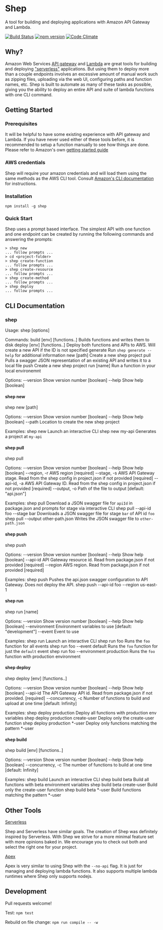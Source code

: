 # Shep

A tool for building and deploying applications with Amazon API Gateway and Lambda.

[![Build Status](https://travis-ci.org/bustlelabs/shep.svg?branch=master)](https://travis-ci.org/bustlelabs/shep) [![npm version](https://badge.fury.io/js/shep.svg)](https://badge.fury.io/js/shep)
[![Code Climate](https://codeclimate.com/github/bustlelabs/shep/badges/gpa.svg)](https://codeclimate.com/github/bustlelabs/shep)

## Why?

Amazon Web Services [API gateway](https://aws.amazon.com/api-gateway/) and [Lambda](https://aws.amazon.com/lambda/) are great tools for building and deploying ["serverless"](http://cloudacademy.com/blog/aws-lambda-serverless-cloud/) applications. But using them to deploy more than a couple endpoints involves an excessive amount of manual work such as zipping files, uploading via the web UI, configuring paths and function names, etc. Shep is built to automate as many of these tasks as possible, giving you the ability to deploy an entire API and suite of lambda functions with one CLI command.

## Getting Started

### Prerequisites

It will be helpful to have some existing experience with API gateway and Lambda. If you have never used either of these tools before, it is recommended to setup a function manually to see how things are done. Please refer to Amazon's own [getting started guide](http://docs.aws.amazon.com/apigateway/latest/developerguide/getting-started.html)  

### AWS credentials

Shep will require your amazon credentials and will load them using the same methods as the AWS CLI tool. Consult [Amazon's CLI documentation](http://docs.aws.amazon.com/cli/latest/topic/config-vars.html) for instructions.

### Installation

`npm install -g shep`

### Quick Start

Shep uses a prompt based interface. The simplest API with one function and one endpoint can be created by running the following commands and answering the prompts:

```
> shep new
... follow prompts ...
> cd <project-folder>
> shep create-function
... follow prompts ...
> shep create-resource
... follow prompts ...
> shep create-method
... follow prompts ...
> shep deploy
... follow prompts ...
```

## CLI Documentation

### shep
Usage: shep <command> [options]

Commands:
  build [env] [functions..]   Builds functions and writes them to disk
  deploy [env] [functions..]  Deploy both functions and APIs to AWS. Will create a new API if the ID is not specified
  generate                    Run `shep generate --help` for additional information
  new [path]                  Create a new shep project
  pull                        Pulls a swagger JSON representation of an existing API and writes it to a local file
  push                        Create a new shep project
  run [name]                  Run a function in your local environemnt

Options:
  --version  Show version number                                                                               [boolean]
  --help     Show help                                                                                         [boolean]


#### shep new
shep new [path]

Options:
  --version  Show version number                                                                               [boolean]
  --help     Show help                                                                                         [boolean]
  --path     Location to create the new shep project

Examples:
  shep new         Launch an interactive CLI
  shep new my-api  Generates a project at `my-api`


#### shep pull
shep pull

Options:
  --version     Show version number                                                                            [boolean]
  --help        Show help                                                                                      [boolean]
  --region, -r  AWS region                                                                                    [required]
  --stage, -s   AWS API Gateway stage. Read from the shep config in project.json if not provided              [required]
  --api-id, -a  AWS API Gateway ID. Read from the shep config in project.json if not provided                 [required]
  --output, -o  Path of the file to output                                                         [default: "api.json"]

Examples:
  shep pull                           Download a JSON swagger file for `apiId` in package.json and prompts for stage via
                                      interactive CLI
  shep pull --api-id foo --stage bar  Downloads a JSON swagger file for stage `bar` of API id `foo`
  shep pull --output other-path.json  Writes the JSON swagger file to `other-path.json`


#### shep push
shep push

Options:
  --version  Show version number                                                                               [boolean]
  --help     Show help                                                                                         [boolean]
  --api-id   API Gateway resource id. Read from package.json if not provided                                  [required]
  --region   AWS region. Read from package.json if not provided                                               [required]

Examples:
  shep push                                  Pushes the api.json swagger configuration to API Gateway. Does not deploy
                                             the API.
  shep push --api-id foo --region us-east-1


#### shep run
shep run [name]

Options:
  --version      Show version number                                                                           [boolean]
  --help         Show help                                                                                     [boolean]
  --environment  Environment variables to use                                                   [default: "development"]
  --event        Event to use

Examples:
  shep run                               Launch an interactive CLI
  shep run foo                           Runs the `foo` function for all events
  shep run foo --event default           Runs the `foo` function for just the `default` event
  shep run foo --environment production  Runs the `foo` function with production environment


#### shep deploy
shep deploy [env] [functions..]

Options:
  --version          Show version number                                                                       [boolean]
  --help             Show help                                                                                 [boolean]
  --api-id           The API Gateway API id. Read from package.json if not provided.                          [required]
  --concurrency, -c  Number of functions to build and upload at one time                             [default: Infinity]

Examples:
  shep deploy production              Deploy all functions with production env variables
  shep deploy production create-user  Deploy only the create-user function
  shep deploy production *-user       Deploy only functions matching the pattern *-user


#### shep build
shep build [env] [functions..]

Options:
  --version          Show version number                                                                       [boolean]
  --help             Show help                                                                                 [boolean]
  --concurrency, -c  The number of functions to build at one time                                    [default: Infinity]

Examples:
  shep build                   Launch an interactive CLI
  shep build beta              Build all functions with beta environment variables
  shep build beta create-user  Build only the create-user function
  shep build beta *-user       Build functions matching the pattern *-user
## Other Tools

[Serverless](https://github.com/serverless/serverless)

Shep and Serverless have similar goals. The creation of Shep was definitely inspired by Serverless. With Shep we strive for a more minimal feature set with more opinions baked in. We encourage you to check out both and select the right one for your project.

[Apex](https://github.com/apex/apex)

Apex is very similar to using Shep with the `--no-api` flag. It is just for managing and deploying lambda functions. It also supports multiple lambda runtimes where Shep only supports nodejs.

## Development

Pull requests welcome!

Test: `npm test`

Rebuild on file change: `npm run compile -- -w`

